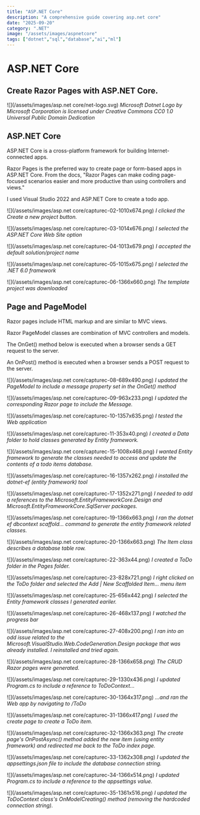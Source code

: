 ```yaml
---
title: "ASP.NET Core"
description: "A comprehensive guide covering asp.net core"
date: "2025-09-20"
category: ".NET"
image: "/assets/images/aspnetcore"
tags: ["dotnet","sql","database","ai","ml"]
---
```


# ASP.NET Core

## Create Razor Pages with ASP.NET Core.

![](/assets/images/asp.net core/net-logo.svg)
*Microsoft Dotnet Logo by Microsoft Corporation is licensed under Creative Commons CC0 1.0 Universal Public Domain Dedication*


## ASP.NET Core

ASP.NET Core is a cross-platform framework for building Internet-connected apps.

Razor Pages is the preferred way to create page or form-based apps in ASP.NET Core. From the docs, "Razor Pages can make coding page-focused scenarios easier and more productive than using controllers and views."

I used Visual Studio 2022 and ASP.NET Core to create a todo app.

![](/assets/images/asp.net core/capturec-02-1010x674.png)
*I clicked the Create a new project button.*

![](/assets/images/asp.net core/capturec-03-1014x676.png)
*I selected the ASP.NET Core Web Site option*

![](/assets/images/asp.net core/capturec-04-1013x679.png)
*I accepted the default solution/project name*

![](/assets/images/asp.net core/capturec-05-1015x675.png)
*I selected the .NET 6.0 framework*

![](/assets/images/asp.net core/capturec-06-1366x660.png)
*The template project was downloaded*


## Page and PageModel

Razor pages include HTML markup and are similar to MVC views.

Razor PageModel classes are combination of MVC controllers and models. 

The OnGet() method below is executed when a browser sends a GET request to the server.

An OnPost() method is executed when a browser sends a POST request to the server.

![](/assets/images/asp.net core/capturec-08-689x490.png)
*I updated the PageModel to include a message property set in the OnGet() method*

![](/assets/images/asp.net core/capturec-09-963x233.png)
*I updated the corresponding Razor page to include the Message.*

![](/assets/images/asp.net core/capturec-10-1357x635.png)
*I tested the Web application*

![](/assets/images/asp.net core/capturec-11-353x40.png)
*I created a Data folder to hold classes generated by Entity framework.*

![](/assets/images/asp.net core/capturec-15-1008x468.png)
*I wanted Entity framework to generate the classes needed to access and update the contents of a todo items database.*

![](/assets/images/asp.net core/capturec-16-1357x262.png)
*I installed the dotnet-ef (entity framework) tool*

![](/assets/images/asp.net core/capturec-17-1352x271.png)
*I needed to add a references to the Microsoft.EntityFrameworkCore.Design and Microsoft.EntityFrameworkCore.SqlServer packages.*

![](/assets/images/asp.net core/capturec-19-1366x663.png)
*I ran the dotnet ef dbcontext scaffold... command to generate the entity framework related classes.*

![](/assets/images/asp.net core/capturec-20-1366x663.png)
*The Item class describes a database table row.*

![](/assets/images/asp.net core/capturec-22-363x44.png)
*I created a ToDo folder in the Pages folder.*

![](/assets/images/asp.net core/capturec-23-828x721.png)
*I right clicked on the ToDo folder and selected the Add | New Scaffolded Item... menu item*

![](/assets/images/asp.net core/capturec-25-656x442.png)
*I selected the Entity framework classes I generated eariler.*

![](/assets/images/asp.net core/capturec-26-468x137.png)
*I watched the progress bar*

![](/assets/images/asp.net core/capturec-27-408x200.png)
*I ran into an odd issue related to the Microsoft.VisualStudio.Web.CodeGeneration.Design package that was already installed. I reinstalled and tried again.*

![](/assets/images/asp.net core/capturec-28-1366x658.png)
*The CRUD Razor pages were generated.*

![](/assets/images/asp.net core/capturec-29-1330x436.png)
*I updated Program.cs to include a reference to ToDoContext...*

![](/assets/images/asp.net core/capturec-30-1364x317.png)
*...and ran the Web app by navigating to /ToDo*

![](/assets/images/asp.net core/capturec-31-1366x417.png)
*I used the create page to create a ToDo item.*

![](/assets/images/asp.net core/capturec-32-1366x363.png)
*The create page's OnPostAsync() method added the new item (using entity framework) and redirected me back to the ToDo index page.*

![](/assets/images/asp.net core/capturec-33-1362x308.png)
*I updated the appsettings.json file to include the database connection string.*

![](/assets/images/asp.net core/capturec-34-1366x514.png)
*I updated Program.cs to include a reference to the appsettings value.*

![](/assets/images/asp.net core/capturec-35-1361x516.png)
*I updated the ToDoContext class's OnModelCreating() method (removing the hardcoded connection string).*
